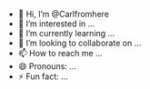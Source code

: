 - 👋 Hi, I’m @Carlfromhere
- 👀 I’m interested in ...
- 🌱 I’m currently learning ...
- 💞️ I’m looking to collaborate on ...
- 📫 How to reach me ...
- 😄 Pronouns: ...
- ⚡ Fun fact: ...

<!---
Carlfromhere/Carlfromhere is a ✨ special ✨ repository because its `README.md` (this file) appears on your GitHub profile.
You can click the Preview link to take a look at your changes.
--->
